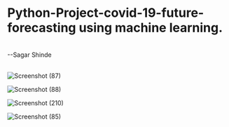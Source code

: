 # Python-Project-covid-19-future-forecasting using machine learning.
<br>
            --Sagar Shinde
<br>
<br>

![Screenshot (87)](https://github.com/s123sagar/python-Project-covid-19-future-forecasting/assets/99066480/d1810d90-a9dc-49ac-a62a-a726f285b4ff)

![Screenshot (88)](https://github.com/s123sagar/python-Project-covid-19-future-forecasting/assets/99066480/4b99ab86-da2f-4342-b2db-e4e2477c1c8e)

![Screenshot (210)](https://github.com/s123sagar/python-Project-covid-19-future-forecasting/assets/99066480/ed8b0294-bc6b-4977-b369-0762355aa20a)

![Screenshot (85)](https://github.com/s123sagar/python-Project-covid-19-future-forecasting/assets/99066480/2b13361a-5487-43ed-919f-1314d476e137)
